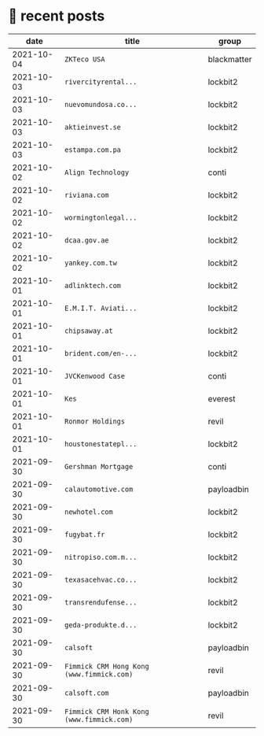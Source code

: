 # 📰 recent posts

| date | title | group |
|---|---|---|
| 2021-10-04 | `ZKTeco USA` | blackmatter |
| 2021-10-03 | `rivercityrental... ` | lockbit2 |
| 2021-10-03 | `nuevomundosa.co... ` | lockbit2 |
| 2021-10-03 | `aktieinvest.se ` | lockbit2 |
| 2021-10-03 | `estampa.com.pa ` | lockbit2 |
| 2021-10-02 | `Align Technology` | conti |
| 2021-10-02 | `riviana.com ` | lockbit2 |
| 2021-10-02 | `wormingtonlegal... ` | lockbit2 |
| 2021-10-02 | `dcaa.gov.ae ` | lockbit2 |
| 2021-10-02 | `yankey.com.tw ` | lockbit2 |
| 2021-10-01 | `adlinktech.com ` | lockbit2 |
| 2021-10-01 | `E.M.I.T. Aviati... ` | lockbit2 |
| 2021-10-01 | `chipsaway.at ` | lockbit2 |
| 2021-10-01 | `brident.com/en-... ` | lockbit2 |
| 2021-10-01 | `JVCKenwood Case` | conti |
| 2021-10-01 | `Kes` | everest |
| 2021-10-01 | `Ronmor Holdings` | revil |
| 2021-10-01 | `houstonestatepl... ` | lockbit2 |
| 2021-09-30 | `Gershman Mortgage` | conti |
| 2021-09-30 | `calautomotive.com` | payloadbin |
| 2021-09-30 | `newhotel.com ` | lockbit2 |
| 2021-09-30 | `fugybat.fr ` | lockbit2 |
| 2021-09-30 | `nitropiso.com.m... ` | lockbit2 |
| 2021-09-30 | `texasacehvac.co... ` | lockbit2 |
| 2021-09-30 | `transrendufense... ` | lockbit2 |
| 2021-09-30 | `geda-produkte.d... ` | lockbit2 |
| 2021-09-30 | `calsoft` | payloadbin |
| 2021-09-30 | `Fimmick CRM Hong Kong (www.fimmick.com)` | revil |
| 2021-09-30 | `calsoft.com` | payloadbin |
| 2021-09-30 | `Fimmick CRM Honk Kong (www.fimmick.com)` | revil |
